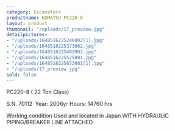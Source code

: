 ```yaml
---
category: Excavators
productname: KOMATSU PC220-8
layout: product
thumbnail: "/uploads/17_preview.jpg"
detailpictures:
- "/uploads/1648516225246002[1].jpg"
- "/uploads/1648516225373002.jpg"
- "/uploads/1648516225482003.jpg"
- "/uploads/1648516225525001.jpg"
- "/uploads/1648516225673001[1].jpg"
- "/uploads/17_preview.jpg"
sold: false
---
```


PC220-8 ( 22 Ton Class)&nbsp;

S.N. 70112&nbsp; Year: 2006yr
Hours: 14760 hrs

Working condition
Used and located in Japan
WITH HYDRAULIC PIPING/BREAKER LINE ATTACHED




